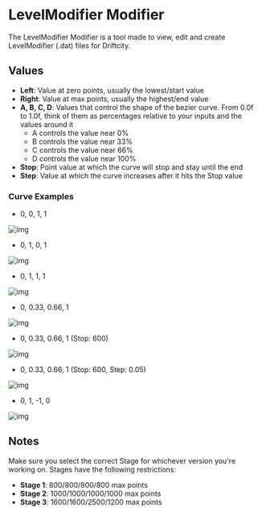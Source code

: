# LevelModifier Modifier
The LevelModifier Modifier is a tool made to view, edit and create LevelModifier (.dat) files for Driftcity. 

## Values

- **Left**: Value at zero points, usually the lowest/start value
- **Right**: Value at max points, usually the highest/end value
- **A, B, C, D**: Values that control the shape of the bezier curve. From 0.0f to 1.0f, think of them as percentages relative to your inputs and the values around it
  - A controls the value near 0%
  - B controls the value near 33%
  - C controls the value near 66%
  - D controls the value near 100%
- **Stop**: Point value at which the curve will stop and stay until the end
- **Step**: Value at which the curve increases after it hits the Stop value

### Curve Examples

- 0, 0, 1, 1

![img](https://puu.sh/JhpdJ/ac3e72ed74.png)

- 0, 1, 0, 1

![img](https://puu.sh/Jhpdt/0a5771f4bc.png)

- 0, 1, 1, 1

![img](https://puu.sh/JhpeT/296d8f0c86.png)

- 0, 0.33, 0.66, 1

![img](https://puu.sh/JhpdR/7e7bc9672c.png)

- 0, 0.33, 0.66, 1 (Stop: 600)

![img](https://puu.sh/Jhpg5/5a1e8fc97a.png)

- 0, 0.33, 0.66, 1 (Stop: 600, Step: 0.05)

![img](https://puu.sh/Jhpgh/8474e646f2.png)

- 0, 1, -1, 0

![img](https://puu.sh/Jhpeu/c024903cf4.png)

## Notes
Make sure you select the correct Stage for whichever version you're working on. Stages have the following restrictions:

- **Stage 1**: 800/800/800/800 max points
- **Stage 2**: 1000/1000/1000/1000 max points
- **Stage 3**: 1600/1600/2500/1200 max points


